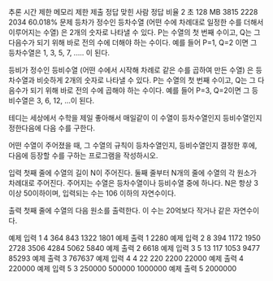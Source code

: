 추론
시간 제한	메모리 제한	제출	정답	맞힌 사람	정답 비율
2 초	128 MB	3815	2228	2034	60.018%
문제
등차가 정수인 등차수열 (어떤 수에 차례대로 일정한 수를 더해서 이루어지는 수열) 은 2개의 숫자로 나타낼 수 있다. P는 수열의 첫 번째 수이고, Q는 그 다음수가 되기 위해 바로 전의 수에 더해야 하는 수이다. 예를 들어 P=1, Q=2 이면 그 등차수열은 1, 3, 5, 7, ..... 이 된다.

등비가 정수인 등비수열 (어떤 수에서 시작해 차례로 같은 수를 곱하여 만든 수열) 은 등차수열과 비슷하게 2개의 숫자로 나타낼 수 있다. P는 수열의 첫 번째 수이고, Q는 그 다음수가 되기 위해 바로 전의 수에 곱해야 하는 수이다. 예를 들어 P=3, Q=2이면 그 등비수열은 3, 6, 12, ...이 된다.

테디는 세상에서 수학을 제일 좋아해서 매일같이 이 수열이 등차수열인지 등비수열인지 정한다음에 다음 수를 구한다.

어떤 수열이 주어졌을 때, 그 수열의 규칙이 등차수열인지, 등비수열인지 결정한 후에, 다음에 등장할 수를 구하는 프로그램을 작성하시오.

입력
첫째 줄에 수열의 길이 N이 주어진다. 둘째 줄부터 N개의 줄에 수열의 각 원소가 차례대로 주어진다. 주어지는 수열은 등차수열이나 등비수열 중에 하나다. N은 항상 3 이상 50이하이며, 입력되는 수는 106 이하의 자연수이다.

출력
첫째 줄에 수열의 다음 원소를 출력한다. 이 수는 20억보다 작거나 같은 자연수이다.

예제 입력 1 
4
364
843
1322
1801
예제 출력 1 
2280
예제 입력 2 
8
394
1172
1950
2728
3506
4284
5062
5840
예제 출력 2 
6618
예제 입력 3 
5
13
117
1053
9477
85293
예제 출력 3 
767637
예제 입력 4 
4
22
220
2200
22000
예제 출력 4 
220000
예제 입력 5 
3
250000
500000
1000000
예제 출력 5 
2000000